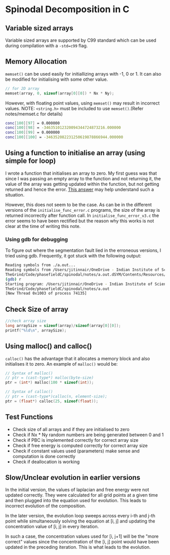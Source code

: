 # Spinodal Decomposition in C

## Variable sized arrays

Variable sized arrays are supported by C99 standard which can be used during compilation with a `-std=c99` flag.

## Memory Allocation

`memset()` can be used easily for initiallizing arrays with -1, 0  or 1. It can also be modified for initialising with some other value.
```c
// for 2D array
memset(array, 0, sizeof(array[0][0]) * Nx * Ny);
```

However, with floating point values, using `memset()` may result in incorrect values. NOTE: `<string.h>` must be included to use `memset()`.(Refer notes/memset.c for details)

```bash
conc[100][97] = 0.000000
conc[100][98] = -346351012320094344724873216.000000
conc[100][99] = 0.000000
conc[100][100] = -346352082231250619878866944.000000
```

## Using a function to initialise an array (using simple for loop)

I wrote a function that initialises an array to zero. My first guess was that since I was passing an empty array to the function and not returning it, the value of the array was getting updated within the function, but not getting returned and hence the error. [This answer](https://stackoverflow.com/a/27535098/9523246) may help understand such a situation.

However, this does not seem to be the case. As can be in the different versions of the `initialise_func_error.c` programs, the size of the array is returned incorrectly after function call. In `initialise_func_error_v3.c` the error seems to have been rectified but the reason why this works is not clear at the time of writing this note.

### Using gdb for debugging

To figure out where the segmentation fault lied in the erroneous versions, I tried using gdb. Frequently, it got stuck with the following output:

```bash
Reading symbols from ./a.out...
Reading symbols from /Users/jitinnair/OneDrive - Indian Institute of Science/
TheGrind/Code/phasefieldC/spinodal/notes/a.out.dSYM/Contents/Resources/DWARF/a.out...
(gdb) r
Starting program: /Users/jitinnair/OneDrive - Indian Institute of Science/
TheGrind/Code/phasefieldC/spinodal/notes/a.out
[New Thread 0x1003 of process 74135]
```

## Check Size of array

```c
//check array size
long arraySize = sizeof(array)/sizeof(array[0][0]);
printf("%ld\n", arraySize);
```

## Using malloc() and calloc()

`calloc()` has the advantage that it allocates a memory block and also initialises it to zero. An example of `malloc()` would be:

```c
// Syntax of malloc()
// ptr = (cast-type*) malloc(byte-size)
ptr = (int*) malloc(100 * sizeof(int));

// Syntax of calloc()
// ptr = (cast-type*)calloc(n, element-size);
ptr = (float*) calloc(25, sizeof(float));
```
## Test Functions

- Check size of all arrays and if they are initialised to zero
- Check if Nx * Ny random numbers are being generated between 0 and 1
- Check if PBC is implemented correctly for correct array size
- Check if free energy is computed correctly for correct array size
- Check if constant values used (parameters) make sense and computation is done correctly
- Check if deallocation is working

## Slow/Unclear evolution in earlier versions

In the initial version, the values of laplacian and free energy were not updated correctly. They were calculated for all grid points at a given time and then plugged into the equation used for evolution. This leads to incorrect evolution of the composition.

In the later version, the evolution loop sweeps across every i-th and j-th point while simultaneously solving the equation at [i, j] and updating the concentration value of [i, j] in every iteration.

In such a case, the concentration values used for [i, j+1] will be the "more correct" values since the concentration of the [i, j] point would have been updated in the preceding iteration. This is what leads to the evolution.
